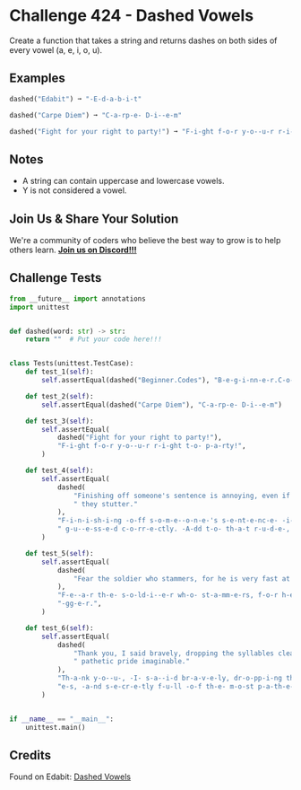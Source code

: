 # Challenge 424 - Dashed Vowels

Create a function that takes a string and returns dashes on both sides of every vowel (a, e, i, o, u).

## Examples
```python
dashed("Edabit") ➞ "-E-d-a-b-i-t"

dashed("Carpe Diem") ➞ "C-a-rp-e- D-i--e-m"

dashed("Fight for your right to party!") ➞ "F-i-ght f-o-r y-o--u-r r-i-ght t-o- p-a-rty!"
```
## Notes

- A string can contain uppercase and lowercase vowels.
- Y is not considered a vowel.

## Join Us & Share Your Solution

We're a community of coders who believe the best way to grow is to help others learn. **[Join us on Discord!!!]("https"://discord.gg/sfHykntuGy)**

## Challenge Tests
```python
from __future__ import annotations
import unittest


def dashed(word: str) -> str:
    return ""  # Put your code here!!!


class Tests(unittest.TestCase):
    def test_1(self):
        self.assertEqual(dashed("Beginner.Codes"), "B-e-g-i-nn-e-r.C-o-d-e-s")

    def test_2(self):
        self.assertEqual(dashed("Carpe Diem"), "C-a-rp-e- D-i--e-m")

    def test_3(self):
        self.assertEqual(
            dashed("Fight for your right to party!"),
            "F-i-ght f-o-r y-o--u-r r-i-ght t-o- p-a-rty!",
        )

    def test_4(self):
        self.assertEqual(
            dashed(
                "Finishing off someone's sentence is annoying, even if you have guessed correctly. Add to that rude, if"
                " they stutter."
            ),
            "F-i-n-i-sh-i-ng -o-ff s-o-m-e--o-n-e-'s s-e-nt-e-nc-e- -i-s -a-nn-o-y-i-ng, -e-v-e-n -i-f y-o--u- h-a-v-e-"
            " g-u--e-ss-e-d c-o-rr-e-ctly. -A-dd t-o- th-a-t r-u-d-e-, -i-f th-e-y st-u-tt-e-r.",
        )

    def test_5(self):
        self.assertEqual(
            dashed(
                "Fear the soldier who stammers, for he is very fast at pulling the trigger."
            ),
            "F-e--a-r th-e- s-o-ld-i--e-r wh-o- st-a-mm-e-rs, f-o-r h-e- -i-s v-e-ry f-a-st -a-t p-u-ll-i-ng th-e- tr-i"
            "-gg-e-r.",
        )

    def test_6(self):
        self.assertEqual(
            dashed(
                "Thank you, I said bravely, dropping the syllables cleanly, like marbles, and secretly full of the most"
                " pathetic pride imaginable."
            ),
            "Th-a-nk y-o--u-, -I- s-a--i-d br-a-v-e-ly, dr-o-pp-i-ng th-e- syll-a-bl-e-s cl-e--a-nly, l-i-k-e- m-a-rbl-"
            "e-s, -a-nd s-e-cr-e-tly f-u-ll -o-f th-e- m-o-st p-a-th-e-t-i-c pr-i-d-e- -i-m-a-g-i-n-a-bl-e-.",
        )


if __name__ == "__main__":
    unittest.main()
```
## Credits

Found on Edabit: [Dashed Vowels](https://edabit.com/challenge/WsGjnhMdjsvzyuk5q)
